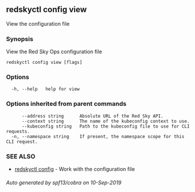 ## redskyctl config view

View the configuration file

### Synopsis

View the Red Sky Ops configuration file

```
redskyctl config view [flags]
```

### Options

```
  -h, --help   help for view
```

### Options inherited from parent commands

```
      --address string      Absolute URL of the Red Sky API.
      --context string      The name of the kubeconfig context to use.
      --kubeconfig string   Path to the kubeconfig file to use for CLI requests.
  -n, --namespace string    If present, the namespace scope for this CLI request.
```

### SEE ALSO

* [redskyctl config](redskyctl_config.md)	 - Work with the configuration file

###### Auto generated by spf13/cobra on 10-Sep-2019
